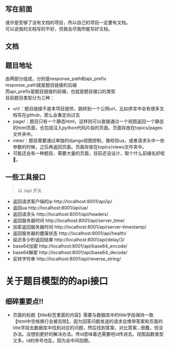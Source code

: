 ## 写在前面
或许是受够了没有文档的项目，所以自己的项目一定要有文档。  
可以说我的文档写的不好，但我会尽我所能写好文档。  
## 文档

## 题目地址

由两部分组成，分别是response_path和api_prefix  
response_path就是题目链接的后缀  
而api_prefix是题目链接的前缀，也就是题目接口的类型  
目前题目类型分为三种：  
- url/：题目链接不是本项目提供，跳转到一个公网url，比如序言中会有很多文档写在github，那么会重定向过去
- page/：题目只有一个静态html，这样则可以直接通过一个视图返回一个静态的html页面，也包括注入python代码片段的页面。页面存放在topics/pages文件夹中。
- view/：题目需要通过单独的django视图控制，像校验ua，或者请求头中一些参数的时候，之后再返回页面。页面存放在topics/views文件夹中。
- 可能还会有一种题目，需要大量的页面，目前还没设计，取个什么前缀名好呢🤔。

## 一些工具接口
> 以 /api 开头
- 返回请求客户端的ip http://localhost:8001/api/ip/
- 返回ua http://localhost:8001/api/ua/
- 返回请求头 http://localhost:8001/api/headers/
- 返回服务器时间 http://localhost:8001/api/server_time/
- 加密返回服务器时间 http://localhost:8001/api/server-timestamp/
- 返回服务器的健康状态 http://localhost:8001/api/health/
- 延迟多少秒返回结果 http://localhost:8001/api/delay/3/
- base64加密 http://localhost:8001/api/base64_encode/
- base64解密 http://localhost:8001/api/base64_decode/
- 反转字符串 http://localhost:8001/api/reverse_string/

# 关于题目模型的的api接口

## 细碎重要点‼️
- 页面的标题【title标签里面的内容】需要与数据库中的title字段保持一致【html中空格换行会被去除】，因为回答问题发送的请求会携带答案和页面的title字段去数据库中找到对应的问题，然后找到答案，对比答案...很蠢，但没办法。没想到更好的解决办法。传id意味着还需要吧id传进去。视图函数类型又多。id的序号也乱，因为会中间加题。